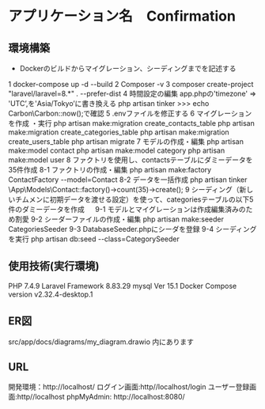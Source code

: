 # アプリケーション名　Confirmation

## 環境構築
- Dockerのビルドからマイグレーション、シーディングまでを記述する

1 docker-compose up -d --build
2 Composer -v
3 composer create-project "laravel/laravel=8.*" . --prefer-dist
4 時間設定の編集 app.phpの'timezone' => 'UTC’,を'Asia/Tokyo’に書き換える
  php artisan tinker >>> echo Carbon\Carbon::now();で確認
5 .envファイルを修正する
6 マイグレーションを作成 ・実行
  php artisan make:migration create_contacts_table
  php artisan make:migration create_categories_table
  php artisan make:migration create_users_table
  php artisan migrate
7 モデルの作成・編集
php artisan make:model contact
php artisan make:model category
php artisan make:model user
8 ファクトリを使用し、contactsテーブルにダミーデータを35件作成
8-1 ファクトリの作成・編集
    php artisan make:factory ContactFactory --model=Contact
8-2 データを一括作成
    php artisan tinker
    \App\Models\Contact::factory()->count(35)->create();
9 シーディング（新しいチムメンに初期データを渡せる設定）を使って、categoriesテーブルの以下5件のダミーデータを作成 　
9-1 モデルとマイグレーションは作成編集済みのため割愛
9-2 シーダーファイルの作成・編集
    php artisan make:seeder CategoriesSeeder
9-3 DatabaseSeeder.phpにシーダを登録
9-4 シーディングを実行
    php artisan db:seed --class=CategorySeeder

## 使用技術(実行環境)
PHP 7.4.9
Laravel Framework 8.83.29
mysql  Ver 15.1
Docker Compose version v2.32.4-desktop.1

## ER図
src/app/docs/diagrams/my_diagram.drawio 内にあります
## URL
開発環境：http://localhost/
ログイン画面:http//localhost/login
ユーザー登録画面:http//localhost
phpMyAdmin: http://localhost:8080/


